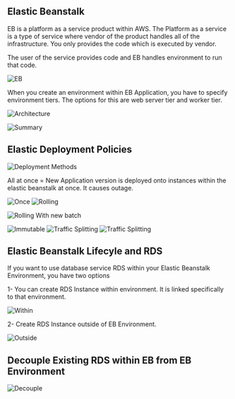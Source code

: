 ## Elastic Beanstalk

EB is a platform as a service product within AWS. The Platform as a service is a type of service where vendor of the product handles all of the infrastructure. You only provides the code which is executed by vendor.

The user of the service provides code and EB handles environment to run that code.

![EB](./images/image-1.png)

When you create an environment within EB Application, you have to specify environment tiers. The options for this are web server tier and worker tier.

![Architecture](./images/image-2.png)

![Summary](./images/image-3.png)

## Elastic Deployment Policies

![Deployment Methods](./images/image-4.png)


All at once = New Application version is deployed onto instances within the elastic beanstalk at once. It causes outage.

![Once](./images/image-5.png)
![Rolling](./images/image-6.png)

![Rolling With new batch](./images/image-7.png)

![Immutable](./images/image-8.png)
![Traffic Splitting](./images/image-9.png)
![Traffic Splitting](./images/image-10.png)



## Elastic Beanstalk Lifecyle and RDS

If you want to use database service RDS within your Elastic Beanstalk Environment, you have two options 

1- You can create RDS Instance within environment. It is linked specifically to that environment.

![Within](./images/image-11.png)

2- Create RDS Instance outside of EB Environment.

![Outside](./images/image-12.png)


## Decouple Existing RDS within EB from EB Environment

![Decouple](./images/image-13.png)